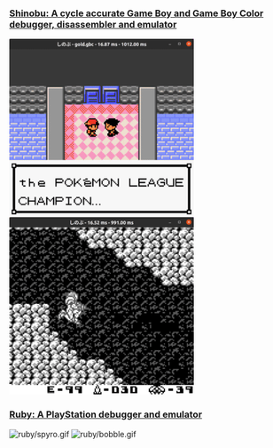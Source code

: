 ### [Shinobu: A cycle accurate Game Boy and Game Boy Color debugger, disassembler and emulator](https://github.com/UnsafePointer/shinobu)

![shinobu/gold.gif](https://github.com/UnsafePointer/UnsafePointer/raw/master/shinobu/gold.gif)
![shinobu/metroid.gif](https://github.com/UnsafePointer/UnsafePointer/raw/master/shinobu/metroid.gif)

### [Ruby: A PlayStation debugger and emulator](https://github.com/UnsafePointer/ruby)

![ruby/spyro.gif](https://github.com/UnsafePointer/UnsafePointer/raw/master/ruby/spyro.gif)
![ruby/bobble.gif](https://github.com/UnsafePointer/UnsafePointer/raw/master/ruby/bobble.gif)
